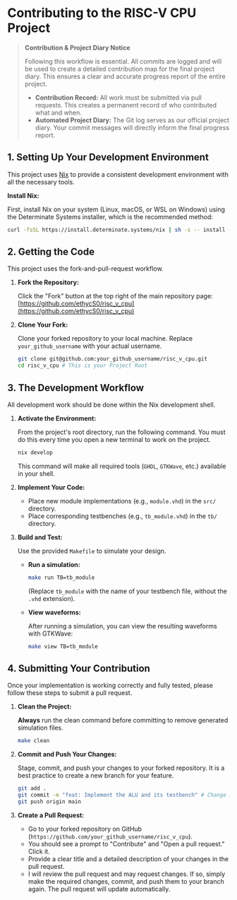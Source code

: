 # Contributing to the RISC-V CPU Project

> **Contribution & Project Diary Notice**
> 
> 
> Following this workflow is essential. All commits are logged and will be used to create a detailed contribution map for the final project diary. This ensures a clear and accurate progress report of the entire project.
> 
> - **Contribution Record:** All work must be submitted via pull requests. This creates a permanent record of who contributed what and when.
> - **Automated Project Diary:** The Git log serves as our official project diary. Your commit messages will directly inform the final progress report.

## 1. Setting Up Your Development Environment

This project uses [Nix](https://nixos.org/) to provide a consistent development environment with all the necessary tools.

**Install Nix:**

First, install Nix on your system (Linux, macOS, or WSL on Windows) using the Determinate Systems installer, which is the recommended method:

```bash
curl -fsSL https://install.determinate.systems/nix | sh -s -- install --determinate
```

## 2. Getting the Code

This project uses the fork-and-pull-request workflow.

1. **Fork the Repository:**
    
    Click the "Fork" button at the top right of the main repository page: [https://github.com/ethycS0/risc_v_cpu](https://github.com/ethycS0/risc_v_cpu)
    
2. **Clone Your Fork:**
    
    Clone your forked repository to your local machine. Replace `your_github_username` with your actual username.
    
    ```bash
    git clone git@github.com:your_github_username/risc_v_cpu.git
    cd risc_v_cpu # This is your Project Root
    ```
    

## 3. The Development Workflow

All development work should be done within the Nix development shell.

1. **Activate the Environment:**
    
    From the project's root directory, run the following command. You must do this every time you open a new terminal to work on the project.
    
    ```bash
    nix develop
    ```
    
    This command will make all required tools (`GHDL`, `GTKWave`, etc.) available in your shell.
    
2. **Implement Your Code:**
    - Place new module implementations (e.g., `module.vhd`) in the `src/` directory.
    - Place corresponding testbenches (e.g., `tb_module.vhd`) in the `tb/` directory.
3. **Build and Test:**
    
    Use the provided `Makefile` to simulate your design.
    
    - **Run a simulation:**
        
        ```bash
        make run TB=tb_module
        ```
        
        (Replace `tb_module` with the name of your testbench file, without the `.vhd` extension).
        
    - **View waveforms:**
        
        After running a simulation, you can view the resulting waveforms with GTKWave:
        
        ```bash
        make view TB=tb_module
        ```
        

## 4. Submitting Your Contribution

Once your implementation is working correctly and fully tested, please follow these steps to submit a pull request.

1. **Clean the Project:**
    
    **Always** run the clean command before committing to remove generated simulation files.
    
    ```bash
    make clean
    ```
    
2. **Commit and Push Your Changes:**
    
    Stage, commit, and push your changes to your forked repository. It is a best practice to create a new branch for your feature.
    
    ```bash
    git add .
    git commit -m "feat: Implement the ALU and its testbench" # Change Message to Implementation Details
    git push origin main 
    ```
    
3. **Create a Pull Request:**
    - Go to your forked repository on GitHub (`https://github.com/your_github_username/risc_v_cpu`).
    - You should see a prompt to "Contribute" and "Open a pull request." Click it.
    - Provide a clear title and a detailed description of your changes in the pull request.
    - I will review the pull request and may request changes. If so, simply make the required changes, commit, and push them to your branch again. The pull request will update automatically.

